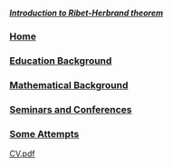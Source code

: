 ##### **[Introduction to Ribet-Herbrand theorem](https://raw.githubusercontent.com/ym-tang/Talks-and-Slides/gh-pages/1.pdf)**



### [Home](https://ym-tang.github.io/Home/)
### [Education Background](https://ym-tang.github.io/Educational-Background/)
### [Mathematical Background](https://ym-tang.github.io/Mathematical-Background/)
### [Seminars and Conferences](https://ym-tang.github.io/Seminars-and-Conferences/)
### [Some Attempts](https://ym-tang.github.io/Some-Attempts/)

[CV.pdf](https://github.com/ym-tang/Talks-and-Slides/files/9166664/CV.pdf)
